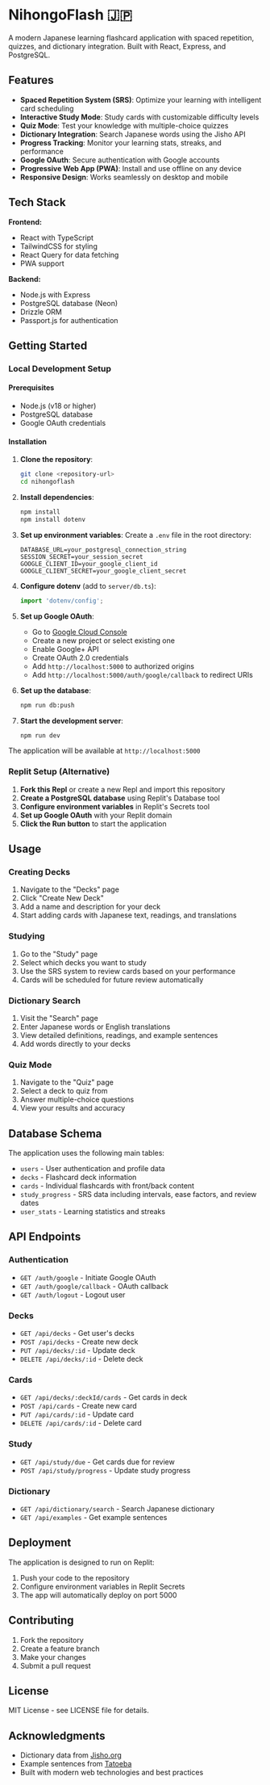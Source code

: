 # NihongoFlash 🇯🇵

A modern Japanese learning flashcard application with spaced repetition, quizzes, and dictionary integration. Built with React, Express, and PostgreSQL.

## Features

- **Spaced Repetition System (SRS)**: Optimize your learning with intelligent card scheduling
- **Interactive Study Mode**: Study cards with customizable difficulty levels
- **Quiz Mode**: Test your knowledge with multiple-choice quizzes
- **Dictionary Integration**: Search Japanese words using the Jisho API
- **Progress Tracking**: Monitor your learning stats, streaks, and performance
- **Google OAuth**: Secure authentication with Google accounts
- **Progressive Web App (PWA)**: Install and use offline on any device
- **Responsive Design**: Works seamlessly on desktop and mobile

## Tech Stack

**Frontend:**
- React with TypeScript
- TailwindCSS for styling
- React Query for data fetching
- PWA support

**Backend:**
- Node.js with Express
- PostgreSQL database (Neon)
- Drizzle ORM
- Passport.js for authentication

## Getting Started

### Local Development Setup

#### Prerequisites

- Node.js (v18 or higher)
- PostgreSQL database
- Google OAuth credentials

#### Installation

1. **Clone the repository**:
   ```bash
   git clone <repository-url>
   cd nihongoflash
   ```

2. **Install dependencies**:
   ```bash
   npm install
   npm install dotenv
   ```

3. **Set up environment variables**:
   Create a `.env` file in the root directory:
   ```env
   DATABASE_URL=your_postgresql_connection_string
   SESSION_SECRET=your_session_secret
   GOOGLE_CLIENT_ID=your_google_client_id
   GOOGLE_CLIENT_SECRET=your_google_client_secret
   ```

4. **Configure dotenv** (add to `server/db.ts`):
   ```typescript
   import 'dotenv/config';
   ```

5. **Set up Google OAuth**:
   - Go to [Google Cloud Console](https://console.cloud.google.com/)
   - Create a new project or select existing one
   - Enable Google+ API
   - Create OAuth 2.0 credentials
   - Add `http://localhost:5000` to authorized origins
   - Add `http://localhost:5000/auth/google/callback` to redirect URIs

6. **Set up the database**:
   ```bash
   npm run db:push
   ```

7. **Start the development server**:
   ```bash
   npm run dev
   ```

The application will be available at `http://localhost:5000`

### Replit Setup (Alternative)

1. **Fork this Repl** or create a new Repl and import this repository
2. **Create a PostgreSQL database** using Replit's Database tool
3. **Configure environment variables** in Replit's Secrets tool
4. **Set up Google OAuth** with your Replit domain
5. **Click the Run button** to start the application

## Usage

### Creating Decks

1. Navigate to the "Decks" page
2. Click "Create New Deck"
3. Add a name and description for your deck
4. Start adding cards with Japanese text, readings, and translations

### Studying

1. Go to the "Study" page
2. Select which decks you want to study
3. Use the SRS system to review cards based on your performance
4. Cards will be scheduled for future review automatically

### Dictionary Search

1. Visit the "Search" page
2. Enter Japanese words or English translations
3. View detailed definitions, readings, and example sentences
4. Add words directly to your decks

### Quiz Mode

1. Navigate to the "Quiz" page
2. Select a deck to quiz from
3. Answer multiple-choice questions
4. View your results and accuracy

## Database Schema

The application uses the following main tables:

- `users` - User authentication and profile data
- `decks` - Flashcard deck information
- `cards` - Individual flashcards with front/back content
- `study_progress` - SRS data including intervals, ease factors, and review dates
- `user_stats` - Learning statistics and streaks

## API Endpoints

### Authentication
- `GET /auth/google` - Initiate Google OAuth
- `GET /auth/google/callback` - OAuth callback
- `GET /auth/logout` - Logout user

### Decks
- `GET /api/decks` - Get user's decks
- `POST /api/decks` - Create new deck
- `PUT /api/decks/:id` - Update deck
- `DELETE /api/decks/:id` - Delete deck

### Cards
- `GET /api/decks/:deckId/cards` - Get cards in deck
- `POST /api/cards` - Create new card
- `PUT /api/cards/:id` - Update card
- `DELETE /api/cards/:id` - Delete card

### Study
- `GET /api/study/due` - Get cards due for review
- `POST /api/study/progress` - Update study progress

### Dictionary
- `GET /api/dictionary/search` - Search Japanese dictionary
- `GET /api/examples` - Get example sentences

## Deployment

The application is designed to run on Replit:

1. Push your code to the repository
2. Configure environment variables in Replit Secrets
3. The app will automatically deploy on port 5000

## Contributing

1. Fork the repository
2. Create a feature branch
3. Make your changes
4. Submit a pull request

## License

MIT License - see LICENSE file for details.

## Acknowledgments

- Dictionary data from [Jisho.org](https://jisho.org/)
- Example sentences from [Tatoeba](https://tatoeba.org/)
- Built with modern web technologies and best practices